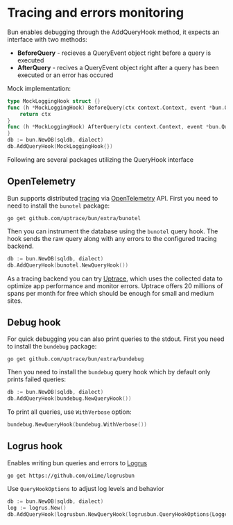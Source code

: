 # Tracing and errors monitoring

Bun enables debugging through the AddQueryHook method, it expects an interface with two methods:
* **BeforeQuery** - recieves a QueryEvent object right before a query is executed
* **AfterQuery** - recives a QueryEvent object right after a query has been executed or an error has occured

Mock implementation:
```go
type MockLoggingHook struct {}
func (h *MockLoggingHook) BeforeQuery(ctx context.Context, event *bun.QueryEvent) context.Context {
    return ctx
}
func (h *MockLoggingHook) AfterQuery(ctx context.Context, event *bun.QueryEvent) {
}
db := bun.NewDB(sqldb, dialect)
db.AddQueryHook(MockLoggingHook{})

```

Following are several packages utilizing the QueryHook interface

## OpenTelemetry

Bun supports distributed [tracing](https://docs.uptrace.dev/guide/tracing.html) via
[OpenTelemetry](https://opentelemetry.io/) API. First you need to need to install the `bunotel`
package:

```shell
go get github.com/uptrace/bun/extra/bunotel
```

Then you can instrument the database using the `bunotel` query hook. The hook sends the raw query
along with any errors to the configured tracing backend.

```go
db := bun.NewDB(sqldb, dialect)
db.AddQueryHook(bunotel.NewQueryHook())
```

As a tracing backend you can try [Uptrace](https://uptrace.dev/?utm_source=bun), which uses the
collected data to optimize app performance and monitor errors. Uptrace offers 20 millions of spans
per month for free which should be enough for small and medium sites.

## Debug hook

For quick debugging you can also print queries to the stdout. First you need to install the
`bundebug` package:

```shell
go get github.com/uptrace/bun/extra/bundebug
```

Then you need to install the `bundebug` query hook which by default only prints failed queries:

```go
db := bun.NewDB(sqldb, dialect)
db.AddQueryHook(bundebug.NewQueryHook())
```

To print all queries, use `WithVerbose` option:

```go
bundebug.NewQueryHook(bundebug.WithVerbose())
```

## Logrus hook

Enables writing bun queries and errors to [Logrus](https://github.com/sirupsen/logrus)

```shell
go get https://github.com/oiime/logrusbun
```

Use `QueryHookOptions` to adjust log levels and behavior

```go
db := bun.NewDB(sqldb, dialect)
log := logrus.New()
db.AddQueryHook(logrusbun.NewQueryHook(logrusbun.QueryHookOptions{Logger: log}))
```
